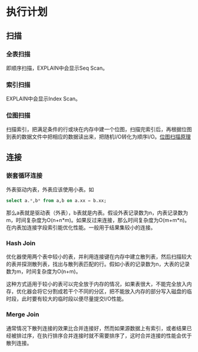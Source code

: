 # 执行计划

## 扫描
### 全表扫描
即顺序扫描，EXPLAIN中会显示Seq Scan。

### 索引扫描
EXPLAIN中会显示Index Scan。

### 位图扫描
扫描索引，把满足条件的行或块在内存中建一个位图，扫描完索引后，再根据位图到表的数据文件中把相应的数据读出来，把随机I/O转化为顺序I/O。[位图扫描原理](http://www.mamicode.com/info-detail-3069851.html)


## 连接
### 嵌套循环连接
外表驱动内表，外表应该使用小表。如

```SQL
select a.*,b* from a,b on a.xx = b.xx;
```

那么a表就是驱动表（外表），b表就是内表。假设外表记录数为n，内表记录数为m，时间复杂度为O(n+n\*m)。如果反过来连接，那么时间复杂度为O(m+m\*n)。在内表加连接字段索引能优化性能。一般用于结果集较小的连接。

### Hash Join
优化器使用两个表中较小的表，并利用连接键在内存中建立散列表，然后扫描较大的表并探测散列表，找出与散列表匹配的行。假如小表的记录数为n，大表的记录数为m，时间复杂度为O(n+m)。

这种方式适用于较小的表可以完全放于内存的情况，如果表很大，不能完全放入内存，优化器会将它分割成若干个不同的分区，把不能放入内存的部分写入磁盘的临时段，此时要有较大的临时段以便尽量提交I/O性能。

### Merge Join
通常情况下散列连接的效果比合并连接好，然而如果源数据上有索引，或者结果已经被排过序，在执行排序合并连接时就不需要排序了，这时合并连接的性能会优于散列连接。
